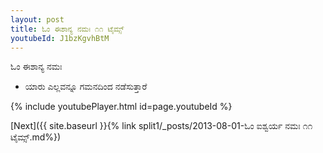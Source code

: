 ```yaml
---
layout: post
title: ಓಂ ಈಶಾನ್ಯ ನಮಃ ೧೧ ಟೈಮ್ಸ್
youtubeId: J1bzKgvhBtM
---
```

 
 
 ಓಂ ಈಶಾನ್ಯ ನಮಃ  
 
 -  ಯಾರು ಎಲ್ಲವನ್ನೂ ಗಮನದಿಂದ ನಡೆಸುತ್ತಾರೆ 
 
  
 
  
 
 
 
 
 
 


{% include youtubePlayer.html id=page.youtubeId %}
 
[Next]({{ site.baseurl }}{% link  split1/_posts/2013-08-01-ಓಂ ಐಶ್ವರ್ಯ ನಮಃ ೧೧ ಟೈಮ್ಸ್.md%})
 
